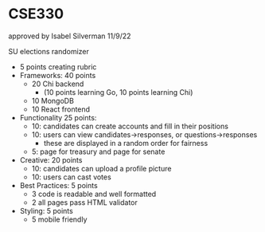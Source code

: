 # CSE330
approved by Isabel Silverman 11/9/22

SU elections randomizer
- 5 points creating rubric
- Frameworks: 40 points
  - 20 Chi backend 
    - (10 points learning Go, 10 points learning Chi) 
  - 10 MongoDB
  - 10 React frontend
- Functionality 25 points:
  - 10: candidates can create accounts and fill in their positions
  - 10: users can view candidates->responses, or questions->responses
    - these are displayed in a random order for fairness
  - 5: page for treasury and page for senate
- Creative: 20 points
  - 10: candidates can upload a profile picture
  - 10: users can cast votes
- Best Practices: 5 points
  - 3 code is readable and well formatted
  - 2 all pages pass HTML validator
- Styling: 5 points
  - 5 mobile friendly
